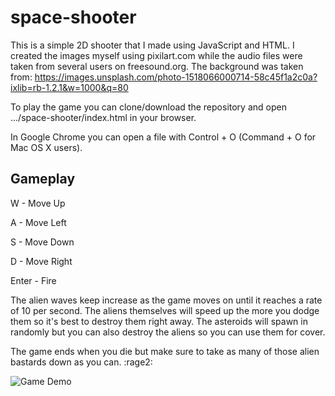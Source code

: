 # space-shooter

This is a simple 2D shooter that I made using JavaScript and HTML. I created the
images myself using pixilart.com while the audio files were taken from several
users on freesound.org. The background was taken from: https://images.unsplash.com/photo-1518066000714-58c45f1a2c0a?ixlib=rb-1.2.1&w=1000&q=80

To play the game you can clone/download the repository and open
.../space-shooter/index.html in your browser.

In Google Chrome you can open a file with Control + O (Command + O for Mac OS X
users).

## Gameplay

W - Move Up

A - Move Left

S - Move Down

D - Move Right

Enter - Fire

The alien waves keep increase as the game moves on until it reaches a rate of 10
per second. The aliens themselves will speed up the more you dodge them so it's
best to destroy them right away. The asteroids will spawn in randomly but you
can also destroy the aliens so you can use them for cover. 

The game ends when you die but make sure to take as many of those alien bastards
down as you can. :rage2:

![Game Demo](https://raw.githubusercontent.com/leetcoder0/space-shooter/master/gameplay.gif)
